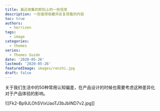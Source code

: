 ```yaml
---
title: 最近收集的即刻上的一些信息
description: 一些值得收藏并反复观看的内容
toc: true
authors:
  - herrisen
tags:
  - image
categories:
  - themes
series:
  - Themes Guide
date: '2020-05-26'
lastmod: '2020-05-26'
featuredImage: images/renzhi.jpg
draft: false
---
```

关于我们生活中的50种常用认知偏差，在产品设计的时候也需要考虑这种差异化对于产品体验的影响。
<!--more-->
![[Fk2-Bp9JLOhSVixUaoTJ3bJbIND7v2.jpg]]